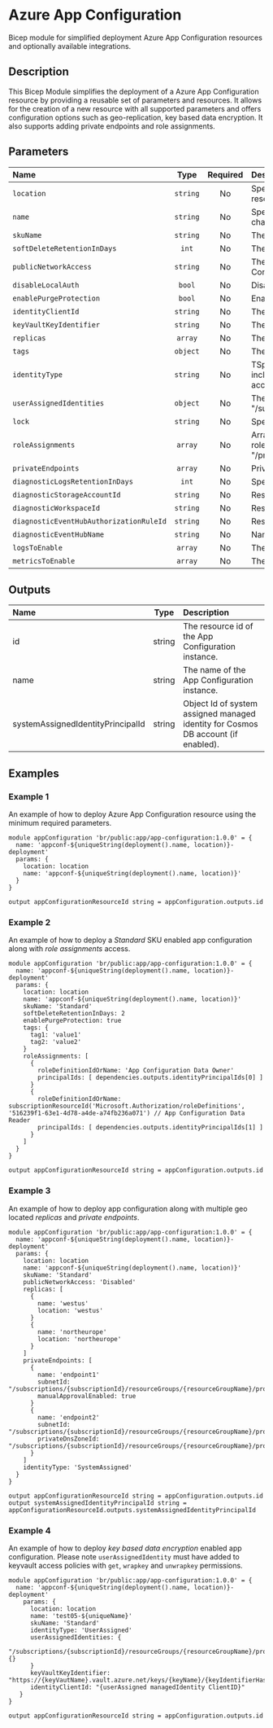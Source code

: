 # Azure App Configuration

Bicep module for simplified deployment Azure App Configuration resources and optionally available integrations.

## Description

This Bicep Module simplifies the deployment of a Azure App Configuration resource by providing a reusable set of parameters and resources. It allows for the creation of a new resource with all supported parameters and offers configuration options such as geo-replication,  key based data encryption. It also supports adding private endpoints and role assignments.

## Parameters

| Name                                    | Type     | Required | Description                                                                                                                                                                                                                                                                                                                                                                                  |
| :-------------------------------------- | :------: | :------: | :------------------------------------------------------------------------------------------------------------------------------------------------------------------------------------------------------------------------------------------------------------------------------------------------------------------------------------------------------------------------------------------- |
| `location`                              | `string` | No       | Specifies the supported Azure location where the resource exists. Changing this forces a new resource to be created.. Default is the location of the resource group.                                                                                                                                                                                                                         |
| `name`                                  | `string` | No       | Specifies the name of the App Configuration instance. Changing this forces a new resource to be created. It must me unique across Azure. Valid characters: Alphanumerics,underscores, and hyphens.                                                                                                                                                                                           |
| `skuName`                               | `string` | No       | The SKU name of the configuration store.                                                                                                                                                                                                                                                                                                                                                     |
| `softDeleteRetentionInDays`             | `int`    | No       | The amount of time in days that the configuration store will be retained when it is soft deleted.  This field only works for "Standard" sku.                                                                                                                                                                                                                                                 |
| `publicNetworkAccess`                   | `string` | No       | The Public Network Access setting of the App Configuration store. When Disabled, only requests from Private Endpoints can access the App Configuration store.                                                                                                                                                                                                                                |
| `disableLocalAuth`                      | `bool`   | No       | Disables all authentication methods other than AAD authentication.                                                                                                                                                                                                                                                                                                                           |
| `enablePurgeProtection`                 | `bool`   | No       | Enables the purge protection feature for the configuration store.  This field only works for "Standard" sku.                                                                                                                                                                                                                                                                                 |
| `identityClientId`                      | `string` | No       | The client id of the identity which will be used to access key vault.                                                                                                                                                                                                                                                                                                                        |
| `keyVaultKeyIdentifier`                 | `string` | No       | The resource URI of the key vault key used to encrypt the data in the configuration store.                                                                                                                                                                                                                                                                                                   |
| `replicas`                              | `array`  | No       | The list of replicas for the configuration store with "name" and "location" parameters.                                                                                                                                                                                                                                                                                                      |
| `tags`                                  | `object` | No       | The key-value pair tags to associate with the resource.                                                                                                                                                                                                                                                                                                                                      |
| `identityType`                          | `string` | No       | TSpecifies the type of Managed Service Identity that should be configured on this App Configuration. The type "SystemAssigned, UserAssigned" includes both an implicitly created identity and a set of user-assigned identities. The type "None" will remove any identities from the Cosmos DB account.                                                                                      |
| `userAssignedIdentities`                | `object` | No       | The list of user-assigned managed identities. The user identity dictionary key references will be ARM resource ids in the form: "/subscriptions/{subscriptionId}/resourceGroups/{resourceGroupName}/providers/Microsoft.ManagedIdentity/userAssignedIdentities/{identityName}"                                                                                                               |
| `lock`                                  | `string` | No       | Specify the type of lock on Cosmos DB account resource.                                                                                                                                                                                                                                                                                                                                      |
| `roleAssignments`                       | `array`  | No       | Array of role assignment objects that contain the "roleDefinitionIdOrName" and "principalId" to define RBAC role assignments on this resource. In the roleDefinitionIdOrName attribute, provide either the display name of the role definition, or its fully qualified ID in the following format: "/providers/Microsoft.Authorization/roleDefinitions/c2f4ef07-c644-48eb-af81-4b1b4947fb11" |
| `privateEndpoints`                      | `array`  | No       | Private Endpoints that should be created for Azure Cosmos DB account.                                                                                                                                                                                                                                                                                                                        |
| `diagnosticLogsRetentionInDays`         | `int`    | No       | Specifies the number of days that logs will be kept for; a value of 0 will retain data indefinitely.                                                                                                                                                                                                                                                                                         |
| `diagnosticStorageAccountId`            | `string` | No       | Resource ID of the diagnostic storage account.                                                                                                                                                                                                                                                                                                                                               |
| `diagnosticWorkspaceId`                 | `string` | No       | Resource ID of the diagnostic log analytics workspace.                                                                                                                                                                                                                                                                                                                                       |
| `diagnosticEventHubAuthorizationRuleId` | `string` | No       | Resource ID of the diagnostic event hub authorization rule for the Event Hubs namespace in which the event hub should be created or streamed to.                                                                                                                                                                                                                                             |
| `diagnosticEventHubName`                | `string` | No       | Name of the diagnostic event hub within the namespace to which logs are streamed. Without this, an event hub is created for each log category.                                                                                                                                                                                                                                               |
| `logsToEnable`                          | `array`  | No       | The name of logs that will be streamed.                                                                                                                                                                                                                                                                                                                                                      |
| `metricsToEnable`                       | `array`  | No       | The name of metrics that will be streamed.                                                                                                                                                                                                                                                                                                                                                   |

## Outputs

| Name                              | Type   | Description                                                                       |
| :-------------------------------- | :----: | :-------------------------------------------------------------------------------- |
| id                                | string | The resource id of the App Configuration instance.                                |
| name                              | string | The name of the App Configuration instance.                                       |
| systemAssignedIdentityPrincipalId | string | Object Id of system assigned managed identity for Cosmos DB account (if enabled). |

## Examples

### Example 1

An example of how to deploy Azure App Configuration resource using the minimum required parameters.

```bicep
module appConfiguration 'br/public:app/app-configuration:1.0.0' = {
  name: 'appconf-${uniqueString(deployment().name, location)}-deployment'
  params: {
    location: location
    name: 'appconf-${uniqueString(deployment().name, location)}'
  }
}

output appConfigurationResourceId string = appConfiguration.outputs.id
```

### Example 2

An example of how to deploy a _Standard_ SKU enabled app configuration along with _role assignments_ access.

```bicep
module appConfiguration 'br/public:app/app-configuration:1.0.0' = {
  name: 'appconf-${uniqueString(deployment().name, location)}-deployment'
  params: {
    location: location
    name: 'appconf-${uniqueString(deployment().name, location)}'
    skuName: 'Standard'
    softDeleteRetentionInDays: 2
    enablePurgeProtection: true
    tags: {
      tag1: 'value1'
      tag2: 'value2'
    }
    roleAssignments: [
      {
        roleDefinitionIdOrName: 'App Configuration Data Owner'
        principalIds: [ dependencies.outputs.identityPrincipalIds[0] ]
      }
      {
        roleDefinitionIdOrName: subscriptionResourceId('Microsoft.Authorization/roleDefinitions', '516239f1-63e1-4d78-a4de-a74fb236a071') // App Configuration Data Reader
        principalIds: [ dependencies.outputs.identityPrincipalIds[1] ]
      }
    ]
  }
}

output appConfigurationResourceId string = appConfiguration.outputs.id
```

### Example 3

An example of how to deploy app configuration along with multiple geo located _replicas_ and _private endpoints_.

```bicep
module appConfiguration 'br/public:app/app-configuration:1.0.0' = {
  name: 'appconf-${uniqueString(deployment().name, location)}-deployment'
  params: {
    location: location
    name: 'appconf-${uniqueString(deployment().name, location)}'
    skuName: 'Standard'
    publicNetworkAccess: 'Disabled'
    replicas: [
      {
        name: 'westus'
        location: 'westus'
      }
      {
        name: 'northeurope'
        location: 'northeurope'
      }
    ]
    privateEndpoints: [
      {
        name: 'endpoint1'
        subnetId: "/subscriptions/{subscriptionId}/resourceGroups/{resourceGroupName}/providers/Microsoft.Network/virtualNetworks/{virtualNetworkName}/subnets/{subnetName}"
        manualApprovalEnabled: true
      }
      {
        name: 'endpoint2'
        subnetId: "/subscriptions/{subscriptionId}/resourceGroups/{resourceGroupName}/providers/Microsoft.Network/virtualNetworks/{virtualNetworkName}/subnets/{subnetName}"
        privateDnsZoneId: "/subscriptions/{subscriptionId}/resourceGroups/{resourceGroupName}/providers/Microsoft.Network/privateDnsZones/{privateDnsZoneName}"
      }
    ]
    identityType: 'SystemAssigned'
  }
}

output appConfigurationResourceId string = appConfiguration.outputs.id
output systemAssignedIdentityPrincipalId string = appConfigurationResourceId.outputs.systemAssignedIdentityPrincipalId
```

### Example 4

An example of how to deploy _key based data encryption_ enabled app configuration. Please note `userAssignedIdentity` must have added to keyvault access policies with `get`, `wrapkey` and `unwrapkey` permissions.

```bicep
module appConfiguration 'br/public:app/app-configuration:1.0.0' = {
  name: 'appconf-${uniqueString(deployment().name, location)}-deployment'
    params: {
      location: location
      name: 'test05-${uniqueName}'
      skuName: 'Standard'
      identityType: 'UserAssigned'
      userAssignedIdentities: {
        "/subscriptions/{subscriptionId}/resourceGroups/{resourceGroupName}/providers/Microsoft.ManagedIdentity/userAssignedIdentities/{managedIdentityName}": {}
      }
      keyVaultKeyIdentifier: "https://{keyVautName}.vault.azure.net/keys/{keyName}/{keyIdentifierHash}"
      identityClientId: "{userAssigned managedIdentity ClientID}"
   }
}

output appConfigurationResourceId string = appConfiguration.outputs.id
```